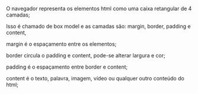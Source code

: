 O navegador representa os elementos html como uma caixa retangular de 4 camadas;

Isso é chamado de box model e as camadas são: margin, border, padding e content,

margin é o espaçamento entre os elementos;

border circula o padding e content, pode-se alterar largura e cor;

padding é o espaçamento entre border e content;

content é o texto, palavra, imagem, vídeo ou qualquer outro conteúdo do html;
